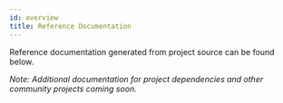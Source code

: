 ```yaml
---
id: overview
title: Reference Documentation
---
```


Reference documentation generated from project source can be found below.

<Spacer />

<CardsWrapper>
  <SimpleTextCard
    icon="/img/docs/rust-alt.png"
    iconDark="/img/docs/rust-alt-dark.png"
    overlay="Coming Soon"
    title="Rust Docs"
  />
</CardsWrapper>

<Spacer />

*Note: Additional documentation for project dependencies and other community projects coming soon.*

<Spacer />
